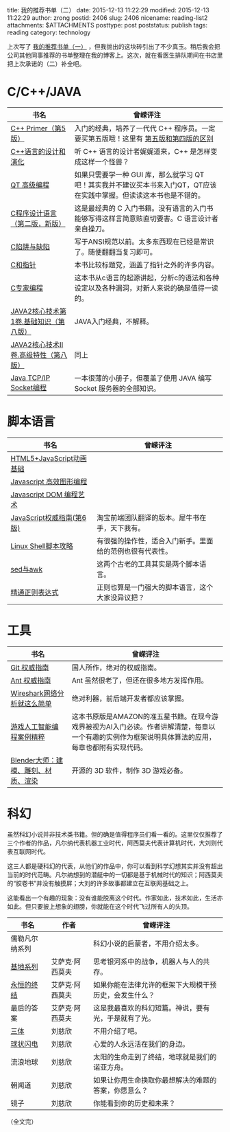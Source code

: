 title: 我的推荐书单（二）
date: 2015-12-13 11:22:29
modified: 2015-12-13 11:22:29
author: zrong
postid: 2406
slug: 2406
nicename: reading-list2
attachments: $ATTACHMENTS
posttype: post
poststatus: publish
tags: reading
category: technology

上次写了 [我的推荐书单（一）][1] ，但我抛出的这块砖引出了不少真玉。稍后我会把公司其他同事推荐的书单整理在我的博客上。这次，就在看医生排队期间在书店里把上次承诺的（二）补全吧。

<!--more-->

# C/C++/JAVA

| 书名 | 曾嵘评注 |
|----|----|
| [C++ Primer（第5版）][2] | 入门的经典，培养了一代代 C++ 程序员。一定要买第五版哦！这里有 [第五版和第四版的区别][3] |
| [C++语言的设计和演化][4] | 听 C++ 语言的设计者娓娓道来，C++ 是怎样变成这样一个怪兽？ |
| [QT 高级编程][5] | 如果只需要学一种 GUI 库，那么就学习 QT 吧！其实我并不建议买本书来入门QT，QT应该在实践中掌握。但读读这本书也是不错的。 |
| [C程序设计语言（第二版，新版）][6] | 这是最经典的 C 入门书籍。没有语言的入门书能够写得这样言简意赅直切要害。C 语言设计者亲自操刀。 |
| [C陷阱与缺陷][7] | 写于ANSI规范以前。太多东西现在已经是常识了。随便翻翻当复习即可。 |
| [C和指针][8] | 本书比较标题党，涵盖了指针之外的许多内容。 |
| [C专家编程][22] | 这本书从c语言的起源讲起，分析c的语法和各种设定以及各种漏洞，对新人来说的确是值得一读的。 |
| [JAVA2核心技术第1卷.基础知识（第八版）][9] | JAVA入门经典，不解释。 |
| [JAVA2核心技术II卷.高级特性（第八版）][10] | 同上 |
| [Java TCP/IP Socket编程][11] | 一本很薄的小册子，但覆盖了使用 JAVA 编写 Socket 服务器的全部知识。 |

# 脚本语言

| 书名 | 曾嵘评注 |
|----|----|
| [HTML5+JavaScript动画基础][21] |  |
| [Javascript 高效图形编程][12] |  |
| [Javascript DOM 编程艺术][13] |  |
| [JavaScript权威指南(第6版)][14] | 淘宝前端团队翻译的版本。犀牛书在手，天下我有。 |
| [Linux Shell脚本攻略][15] | 有很强的操作性，适合入门新手。里面给的范例也很有代表性。 |
| [sed与awk][16] | 这两个古老的工具其实是两个脚本语言。 |
| [精通正则表达式][17] | 正则也算是一门强大的脚本语言，这个大家没异议把？ |

# 工具

| 书名 | 曾嵘评注 |
|----|----|
| [Git 权威指南][18] | 国人所作，绝对的权威指南。 |
| [Ant 权威指南][19] | Ant 虽然很老了，但还在很多地方发挥作用。 |
| [Wireshark网络分析就这么简单][20] | 绝对利器，前后端开发者都应该掌握。 |
| [游戏人工智能编程案例精粹][23] | 这本书原版是AMAZON的准五星书籍。在现今游戏界被视为AI入门必读。作者讲解清楚，每章以一个有趣的实例作为框架说明具体算法的应用，每章也都附有实现代码。 |
| [Blender大师：建模、雕刻、材质、渲染][24] | 开源的 3D 软件，制作 3D 游戏必备。 |

# 科幻

虽然科幻小说并非技术类书籍。但的确是值得程序员们看一看的。这里仅仅推荐了三个作者的作品，凡尔纳代表机器工业时代，阿西莫夫代表计算机时代，大刘则代表互联网时代。

这三人都是硬科幻的代表，从他们的作品中，你可以看到科学幻想其实并没有超出当前的时代范畴。凡尔纳想到的潜艇中的一切都是基于机械时代的知识；阿西莫夫的“胶卷书”并没有触摸屏；大刘的许多故事都建立在互联网基础之上。

这能看出一个有趣的现象：没有谁能脱离这个时代。作家如此，技术如此，生活亦如此。但只要披上想象的翅膀，你就能在这个时代飞过所有人的头顶。

| 书名 | 作者 | 曾嵘评注 |
|----|----|----|
| 儒勒凡尔纳系列 | | 科幻小说的启蒙者，不用介绍太多。 |
| [基地系列][51] | 艾萨克·阿西莫夫 | 思考银河系中的战争，机器人与人的共存。 |
| [永恒的终结][52] | 艾萨克·阿西莫夫 | 如果你能在法律允许的框架下大规模干预历史，会发生什么？ |
| 最后的答案 | 艾萨克·阿西莫夫 | 这是我最喜欢的科幻短篇。神说，要有光，于是就有了光。 |
| [三体][53]| 刘慈欣 | 不用介绍了吧。 |
| [球状闪电][54] | 刘慈欣 | 心爱的人永远活在我们的身边。 |
| 流浪地球 | 刘慈欣 | 太阳的生命走到了终结，地球就是我们的诺亚方舟。 |
| 朝闻道 | 刘慈欣 | 如果让你用生命换取你最想解决的难题的答案，你愿意么？ |
| 镜子 | 刘慈欣 | 你能看到你的历史和未来？ |

（全文完）

[1]: http://zengrong.net/post/2405.htm
[2]: http://book.douban.com/subject/25708312/
[3]: http://zengrong.net/post/1942.htm
[4]: http://book.douban.com/subject/1096216/
[5]: http://book.douban.com/subject/6110217/
[6]: http://book.douban.com/subject/1139336/
[7]: http://book.douban.com/subject/2778632/
[8]: http://book.douban.com/subject/3012360/
[9]: http://book.douban.com/subject/1781451/
[10]: http://book.douban.com/subject/1231980/
[11]: http://book.douban.com/subject/3519369/
[12]: http://book.douban.com/subject/10742066/
[13]: http://book.douban.com/subject/1921890/
[14]: http://book.douban.com/subject/10549733/
[15]: http://book.douban.com/subject/6889456/
[16]: http://book.douban.com/subject/1236944/
[17]: http://book.douban.com/subject/2154713/
[18]: http://book.douban.com/subject/6526452/
[19]: http://book.douban.com/subject/1243881/
[20]: http://book.douban.com/subject/26268767/
[21]: http://book.douban.com/subject/24744218/
[22]: http://book.douban.com/subject/2377310/
[23]: http://book.douban.com/subject/19930152/
[24]: http://book.douban.com/subject/25866329/
[51]: http://book.douban.com/series/1108
[52]: http://book.douban.com/subject/25829693/
[53]: http://book.douban.com/subject/2567698/
[54]: http://book.douban.com/subject/1192090/
